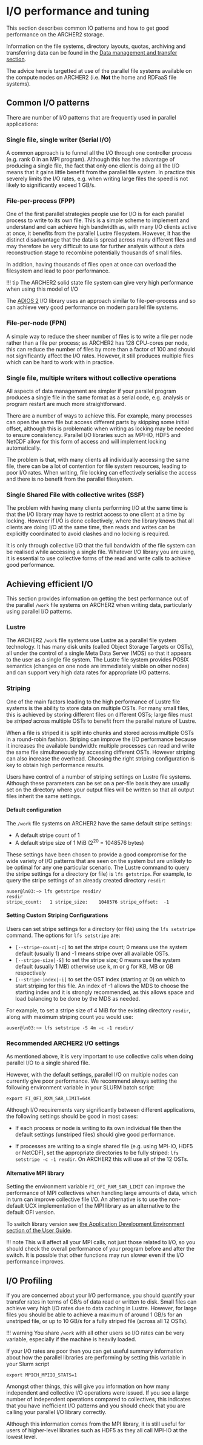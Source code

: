 # I/O performance and tuning

This section describes common IO patterns and how to get good performance
on the ARCHER2 storage. 

Information on the file systems, directory layouts, quotas,
archiving and transferring data can be found in the
[Data management and transfer section](data.md).

The advice here is targetted at use of the parallel file
systems available on the compute nodes on ARCHER2 (i.e. **Not**
the home and RDFaaS file systems).

## Common I/O patterns

There are number of I/O patterns that are frequently used in
parallel applications:

### Single file, single writer (Serial I/O)

A common approach is to funnel all the I/O through one controller
process (e.g. rank 0 in an MPI program). Although this has the
advantage of producing a single file, the fact that only one client is
doing all the I/O means that it gains little benefit from the parallel
file system. In practice this severely limits the I/O rates, e.g. when
writing large files the speed is not likely to significantly exceed 1
GB/s.

### File-per-process (FPP)

One of the first parallel strategies people use for I/O is for each
parallel process to write to its own file. This is a simple scheme to
implement and understand and can achieve high bandwidth as, with many
I/O clients active at once, it benefits from the parallel Lustre
filesystem. However, it has the distinct disadvantage that the data
is spread across many different files and may therefore be very
difficult to use for further analysis without a data reconstruction
stage to recombine potentially thousands of small files.

In addition, having thousands of files open at once can overload the
filesystem and lead to poor performance.

!!! tip
    The ARCHER2 solid state file system can give very high performance
    when using this model of I/O

The [ADIOS 2](https://adios2.readthedocs.io/en/latest/) I/O library
uses an approach similar to file-per-process and so can achieve very
good performance on modern parallel file systems.

### File-per-node (FPN)

A simple way to reduce the sheer number of files is to write a file
per node rather than a file per process; as ARCHER2 has 128 CPU-cores
per node, this can reduce the number of files by more than a factor of
100 and should not significantly affect the I/O rates. However, it
still produces multiple files which can be hard to work with in
practice.

### Single file, multiple writers without collective operations

All aspects of data management are simpler if your parallel
program produces a single file in the same format as a serial code,
e.g. analysis or program restart are much more straightforward.

There are a number of ways to achieve this. For example, many
processes can open the same file but access different parts by
skipping some initial offset, although this is problematic when
writing as locking may be needed to ensure consistency. Parallel I/O
libraries such as MPI-IO, HDF5 and NetCDF allow for this form of
access and will implement locking automatically.

The problem is that, with many clients all individually accessing the
same file, there can be a lot of contention for file system resources,
leading to poor I/O rates. When writing, file locking can effectively
serialise the access and there is no benefit from the parallel
filesystem.

### Single Shared File with collective writes (SSF)

The problem with having many clients performing I/O at the same time
is that the I/O library may have to restrict access to one client at
a time by locking. However if I/O is done collectively, where the
library knows that all clients are doing I/O at the same time, then
reads and writes can be explicitly coordinated to avoid clashes and no
locking is required.

It is only through collective I/O that the full bandwidth of the file
system can be realised while accessing a single file.  Whatever I/O
library you are using, it is essential to use collective forms of the
read and write calls to achieve good performance.

## Achieving efficient I/O

This section provides information on getting the best performance out of
the parallel `/work` file systems on ARCHER2 when writing data,
particularly using parallel I/O patterns.

### Lustre

The ARCHER2 `/work` file systems use Lustre as a parallel file system
technology. It has many disk units (called Object Storage Targets or
OSTs), all under the control of a single Meta Data Server (MDS) so
that it appears to the user as a single file system.  The Lustre file
system provides POSIX semantics (changes on one node are immediately
visible on other nodes) and can support very high data rates for
appropriate I/O patterns.

### Striping

One of the main factors leading to the high performance of Lustre file
systems is the ability to store data on multiple OSTs. For many small
files, this is achieved by storing different files on different OSTs;
large files must be *striped* across multiple OSTs to benefit from the
parallel nature of Lustre.

When a file is striped it is split into chunks and stored across
multiple OSTs in a round-robin fashion. Striping can improve the I/O
performance because it increases the available bandwidth: multiple
processes can read and write the same file simultaneously by accessing
different OSTs. However striping can also increase the
overhead. Choosing the right striping configuration is key to obtain
high performance results.

Users have control of a number of striping settings on Lustre file
systems. Although these parameters can be set on a per-file basis they
are usually set on the directory where your output files will be
written so that all output files inherit the same settings.

#### Default configuration

 The `/work` file systems on ARCHER2 have the same default stripe
 settings:

  - A default stripe count of 1
  - A default stripe size of 1 MiB (2<sup>20</sup> = 1048576 bytes)

These settings have been chosen to provide a good compromise for the
wide variety of I/O patterns that are seen on the system but are
unlikely to be optimal for any one particular scenario. The Lustre
command to query the stripe settings for a directory (or file) is `lfs
getstripe`. For example, to query the stripe settings of an already
created directory `resdir`:

    auser@ln03:~> lfs getstripe resdir/
    resdir
    stripe_count:   1 stripe_size:    1048576 stripe_offset:  -1 

#### Setting Custom Striping Configurations

Users can set stripe settings for a directory (or file) using the
`lfs setstripe` command. The options for `lfs setstripe` are:

  - `[--stripe-count|-c]` to set the stripe count; 0 means use the
    system default (usually 1) and -1 means stripe over all available
    OSTs.
  - `[--stripe-size|-S]` to set the stripe size; 0 means use the system
    default (usually 1 MB) otherwise use k, m or g for KB, MB or GB
    respectively
  - `[--stripe-index|-i]` to set the OST index (starting at 0) on which
    to start striping for this file. An index of -1 allows the MDS to
    choose the starting index and it is strongly recommended, as this
    allows space and load balancing to be done by the MDS as needed.

For example, to set a stripe size of 4 MiB for the existing directory
`resdir`, along with maximum striping count you would use:

    auser@ln03:~> lfs setstripe -S 4m -c -1 resdir/

### Recommended ARCHER2 I/O settings

As mentioned above, it is very important to use collective calls when
doing parallel I/O to a single shared file.

However, with the default settings, parallel I/O on multiple nodes can
currently give poor performance. We recommend always setting the
following environment variable in your SLURM batch script:

    export FI_OFI_RXM_SAR_LIMIT=64K

Although I/O requirements vary significantly between different
applications, the following settings should be good in most cases:

  - If each process or node is writing to its own individual file then
    the default settings (unstriped files) should give good
    performance.

  - If processes are writing to a single shared file (e.g. using
    MPI-IO, HDF5 or NetCDF), set the appropriate directories to be
    fully striped: `lfs setstripe -c -1 resdir`. On ARCHER2 this will
    use all of the 12 OSTs.

#### Alternative MPI library

Setting the environment variable `FI_OFI_RXM_SAR_LIMIT` can improve
the performance of MPI collectives when handling large amounts of
data, which in turn can improve collective file I/O. An alternative is
to use the non-default UCX implementation of the MPI library as an
alternative to the default OFI version.

To switch library version see [the Application Development Environment section of the User Guide](../user-guide/dev-environment.md).

!!! note
    This will affect all your MPI calls, not just those related to
    I/O, so you should check the overall performance of your program
    before and after the switch. It is possible that other functions
    may run slower even if the I/O performance improves.

## I/O Profiling

If you are concerned about your I/O performance, you should quantify
your transfer rates in terms of GB/s of data read or written to
disk. Small files can achieve very high I/O rates due to data caching
in Lustre. However, for large files you should be able to achieve a
maximum of around 1 GB/s for an unstriped file, or up to 10 GB/s for a
fully striped file (across all 12 OSTs).

!!! warning
    You share `/work` with all other users so I/O rates can be
    very variable, especially if the machine is heavily loaded.

If your I/O rates are poor then you can get useful summary information
about how the parallel libraries are performing by setting this
variable in your Slurm script

    export MPICH_MPIIO_STATS=1

Amongst other things, this will give you information on how many
independent and collective I/O operations were issued. If you see a
large number of independent operations compared to collectives, this
indicates that you have inefficient I/O patterns and you should check that you are calling your parallel I/O library correctly.

Although this information comes from the MPI library, it is still
useful for users of higher-level libraries such as HDF5 as they all
call MPI-IO at the lowest level.

